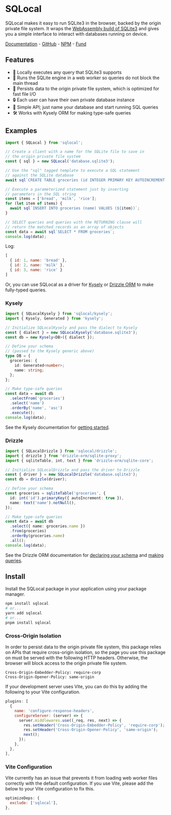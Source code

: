 # SQLocal

SQLocal makes it easy to run SQLite3 in the browser, backed by the origin private file system. It wraps the [WebAssembly build of SQLite3](https://sqlite.org/wasm/doc/trunk/index.md) and gives you a simple interface to interact with databases running on device.

[Documentation](https://sqlocal.dev) - [GitHub](https://github.com/DallasHoff/sqlocal) - [NPM](https://www.npmjs.com/package/sqlocal) - [Fund](https://www.paypal.com/biz/fund?id=U3ZNM2Q26WJY8)

## Features

- 🔎 Locally executes any query that SQLite3 supports
- 🧵 Runs the SQLite engine in a web worker so queries do not block the main thread
- 📂 Persists data to the origin private file system, which is optimized for fast file I/O
- 🔒 Each user can have their own private database instance
- 🚀 Simple API; just name your database and start running SQL queries
- 🛠️ Works with Kysely ORM for making type-safe queries

## Examples

```javascript
import { SQLocal } from 'sqlocal';

// Create a client with a name for the SQLite file to save in
// the origin private file system
const { sql } = new SQLocal('database.sqlite3');

// Use the "sql" tagged template to execute a SQL statement
// against the SQLite database
await sql`CREATE TABLE groceries (id INTEGER PRIMARY KEY AUTOINCREMENT, name TEXT)`;

// Execute a parameterized statement just by inserting 
// parameters in the SQL string
const items = ['bread', 'milk', 'rice'];
for (let item of items) {
  await sql`INSERT INTO groceries (name) VALUES (${item})`;
}

// SELECT queries and queries with the RETURNING clause will
// return the matched records as an array of objects
const data = await sql`SELECT * FROM groceries`;
console.log(data);
```

Log:

```javascript
[
  { id: 1, name: 'bread' },
  { id: 2, name: 'milk' },
  { id: 3, name: 'rice' }
]
```

Or, you can use SQLocal as a driver for [Kysely](https://kysely.dev/) or [Drizzle ORM](https://orm.drizzle.team/) to make fully-typed queries.

### Kysely

```typescript
import { SQLocalKysely } from 'sqlocal/kysely';
import { Kysely, Generated } from 'kysely';

// Initialize SQLocalKysely and pass the dialect to Kysely
const { dialect } = new SQLocalKysely('database.sqlite3');
const db = new Kysely<DB>({ dialect });

// Define your schema 
// (passed to the Kysely generic above)
type DB = {
  groceries: {
    id: Generated<number>;
    name: string;
  };
};

// Make type-safe queries
const data = await db
  .selectFrom('groceries')
  .select('name')
  .orderBy('name', 'asc')
  .execute();
console.log(data);
```

See the Kysely documentation for [getting started](https://kysely.dev/docs/getting-started?dialect=sqlite).

### Drizzle

```typescript
import { SQLocalDrizzle } from 'sqlocal/drizzle';
import { drizzle } from 'drizzle-orm/sqlite-proxy';
import { sqliteTable, int, text } from 'drizzle-orm/sqlite-core';

// Initialize SQLocalDrizzle and pass the driver to Drizzle
const { driver } = new SQLocalDrizzle('database.sqlite3');
const db = drizzle(driver);

// Define your schema
const groceries = sqliteTable('groceries', {
  id: int('id').primaryKey({ autoIncrement: true }),
  name: text('name').notNull(),
});

// Make type-safe queries
const data = await db
  .select({ name: groceries.name })
  .from(groceries)
  .orderBy(groceries.name)
  .all();
console.log(data);
```

See the Drizzle ORM documentation for [declaring your schema](https://orm.drizzle.team/docs/sql-schema-declaration) and [making queries](https://orm.drizzle.team/docs/crud).

## Install

Install the SQLocal package in your application using your package manager.

```sh
npm install sqlocal
# or...
yarn add sqlocal
# or...
pnpm install sqlocal
```

### Cross-Origin Isolation

In order to persist data to the origin private file system, this package relies on APIs that require cross-origin isolation, so the page you use this package on must be served with the following HTTP headers. Otherwise, the browser will block access to the origin private file system.

```http
Cross-Origin-Embedder-Policy: require-corp
Cross-Origin-Opener-Policy: same-origin
```

If your development server uses Vite, you can do this by adding the following to your Vite configuration.

```javascript
plugins: [
  {
    name: 'configure-response-headers',
    configureServer: (server) => {
      server.middlewares.use((_req, res, next) => {
        res.setHeader('Cross-Origin-Embedder-Policy', 'require-corp');
        res.setHeader('Cross-Origin-Opener-Policy', 'same-origin');
        next();
      });
    },
  },
],
```

### Vite Configuration

Vite currently has an issue that prevents it from loading web worker files correctly with the default configuration. If you use Vite, please add the below to your Vite configuration to fix this.

```javascript
optimizeDeps: {
  exclude: ['sqlocal'],
},
```
